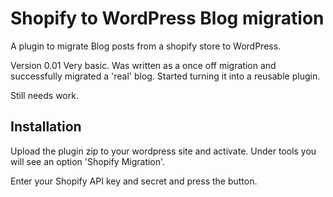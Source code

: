 Shopify to WordPress Blog migration
====================================

A plugin to migrate Blog posts from a shopify store to WordPress.

Version 0.01
Very basic. Was written as a once off migration and successfully migrated a 'real' blog. Started turning it into a reusable plugin.

Still needs work.

Installation
------------

Upload the plugin zip to your wordpress site and activate.
Under tools you will see an option 'Shopify Migration'.

Enter your Shopify API key and secret and press the button.